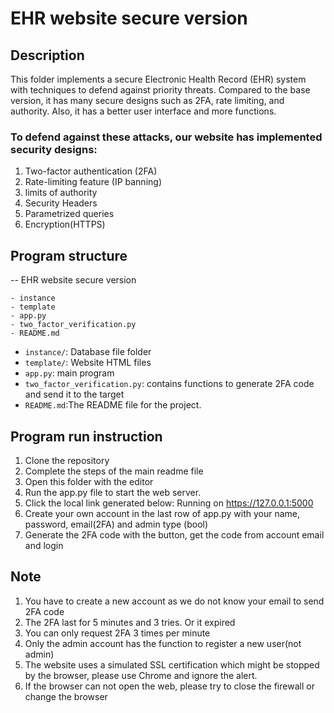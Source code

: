 # EHR website secure version

## Description
This folder implements a secure Electronic Health Record (EHR) system with techniques to defend against priority threats. Compared to the base version, it has many secure designs such as 2FA, rate limiting, and authority. Also, it has a better user interface and more functions.

### To defend against these attacks, our website has implemented security designs:
1. Two-factor authentication (2FA)
2. Rate-limiting feature (IP banning)
3. limits of authority
4. Security Headers
5. Parametrized queries
6. Encryption(HTTPS)

## Program structure
-- EHR website secure version
```
- instance
- template
- app.py
- two_factor_verification.py
- README.md
```
- `instance/`: Database file folder
- `template/`: Website HTML files
- `app.py`: main program 
- `two_factor_verification.py`: contains functions to generate 2FA code and send it to the target 
- `README.md`:The README file for the project.

## Program run instruction
1. Clone the repository
2. Complete the steps of the main readme file
3. Open this folder with the editor
4. Run the app.py file to start the web server.
5. Click the local link generated below: Running on https://127.0.0.1:5000
6. Create your own account in the last row of app.py with your name, password, email(2FA) and admin type (bool)
7. Generate the 2FA code with the button, get the code from account email and login

## Note
1. You have to create a new account as we do not know your email to send 2FA code
2. The 2FA last for 5 minutes and 3 tries. Or it expired
3. You can only request 2FA 3 times per minute
4. Only the admin account has the function to register a new user(not admin)
5. The website uses a simulated SSL certification which might be stopped by the browser, please use Chrome and ignore the alert.
6. If the browser can not open the web, please try to close the firewall or change the browser
 

